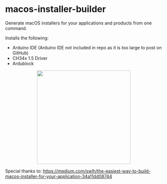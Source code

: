 # macos-installer-builder
Generate macOS installers for your applications and products from one command.

Installs the following:
- Arduino IDE (Arduino IDE not included in repo as it is too large to post on GitHub)
- CH34x 1.5 Driver
- Ardublock

<p align="center"> 
<img src="https://stock-commodity-forecasting.com/wp-content/uploads/2019/12/APPLE.jpg" height=300 width=300>
</p>

Special thanks to: https://medium.com/swlh/the-easiest-way-to-build-macos-installer-for-your-application-34a11dd08744



